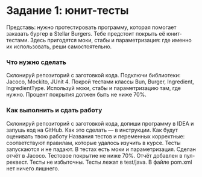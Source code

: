 # Задание 1: юнит-тесты
Представь: нужно протестировать программу, которая помогает заказать бургер в Stellar Burgers. Тебе предстоит покрыть её юнит-тестами.
Здесь пригодятся моки, стабы и параметризация: где именно их использовать, реши самостоятельно.
### Что нужно сделать
Склонируй репозиторий с заготовкой кода.
Подключи библиотеки: Jacoco, Mockito, JUnit 4.
Покрой тестами классы Bun, Burger, Ingredient, IngredientType. Используй моки, стабы и параметризацию там, где нужно.
Процент покрытия должен быть не ниже 70%.
### Как выполнить и сдать работу
Склонируй репозиторий с заготовкой кода, допиши программу в IDEA и запушь код на GitHub. Как это сделать — в инструкции.
Как будут оценивать твою работу
Названия тестов и переменных корректные: соответствуют правилам, которые удалось изучить в курсе.
Тесты запускаются и не падают.
В тестах есть моки и параметризация.
Сделан отчёт в Jacoco. Тестовое покрытие не ниже 70%. Отчёт добавлен в пул-реквест.
Тесты не избыточны.
Тесты лежат в test/java.
В файле pom.xml нет ничего лишнего.
